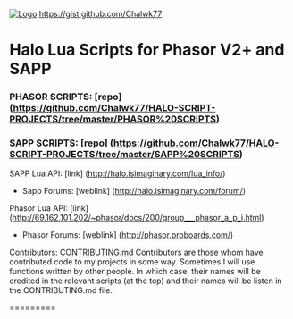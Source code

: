 [![Logo](http://i.imgur.com/0ouykdp.png)](https://github.com/Chalwk77)
https://gist.github.com/Chalwk77
# Halo Lua Scripts for Phasor V2+ and SAPP

### PHASOR SCRIPTS: [repo] (https://github.com/Chalwk77/HALO-SCRIPT-PROJECTS/tree/master/PHASOR%20SCRIPTS)
### SAPP SCRIPTS: [repo] (https://github.com/Chalwk77/HALO-SCRIPT-PROJECTS/tree/master/SAPP%20SCRIPTS)

SAPP Lua API: [link] (http://halo.isimaginary.com/lua_info/)
* Sapp Forums: [weblink] (http://halo.isimaginary.com/forum/)

Phasor Lua API: [link] (http://69.162.101.202/~phasor/docs/200/group___phasor_a_p_i.html)
* Phasor Forums: [weblink] (http://phasor.proboards.com/)

Contributors: [CONTRIBUTING.md](https://github.com/Chalwk77/Halo-Scripts-Phasor-V2-/blob/master/CONTRIBUTING.md)
Contributors are those whom have contributed code to my projects in some way. Sometimes I will use functions written by other people. In which case, their names will be credited in the relevant scripts (at the top) and their names will be listen in the CONTRIBUTING.md file.


=========

